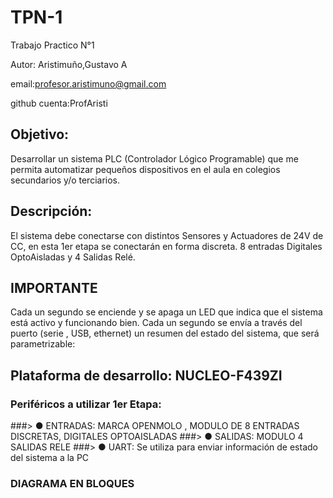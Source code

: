 # TPN-1
Trabajo Practico N°1

Autor: Aristimuño,Gustavo A 

email:profesor.aristimuno@gmail.com

github cuenta:ProfAristi

## Objetivo:
Desarrollar un sistema PLC (Controlador Lógico Programable) que me permita automatizar pequeños dispositivos en el aula en colegios secundarios y/o terciarios.
## Descripción:
El sistema debe conectarse con distintos Sensores y Actuadores de 24V de CC, en esta 1er etapa se conectarán en forma discreta. 8 entradas Digitales OptoAisladas  y 4 Salidas Relé.
## IMPORTANTE
Cada un segundo se enciende y se apaga un LED que indica que el sistema está activo y funcionando bien.
Cada un segundo se envía a través del puerto (serie , USB, ethernet) un resumen del estado del sistema, que será parametrizable:
## Plataforma de desarrollo: NUCLEO-F439ZI
### Periféricos a utilizar 1er Etapa:
###> ● ENTRADAS: MARCA OPENMOLO , MODULO DE  8 ENTRADAS DISCRETAS, DIGITALES OPTOAISLADAS
###> ● SALIDAS: MODULO 4 SALIDAS RELE
###> ● UART: Se utiliza para enviar información de estado del sistema a la PC
### DIAGRAMA EN BLOQUES 
